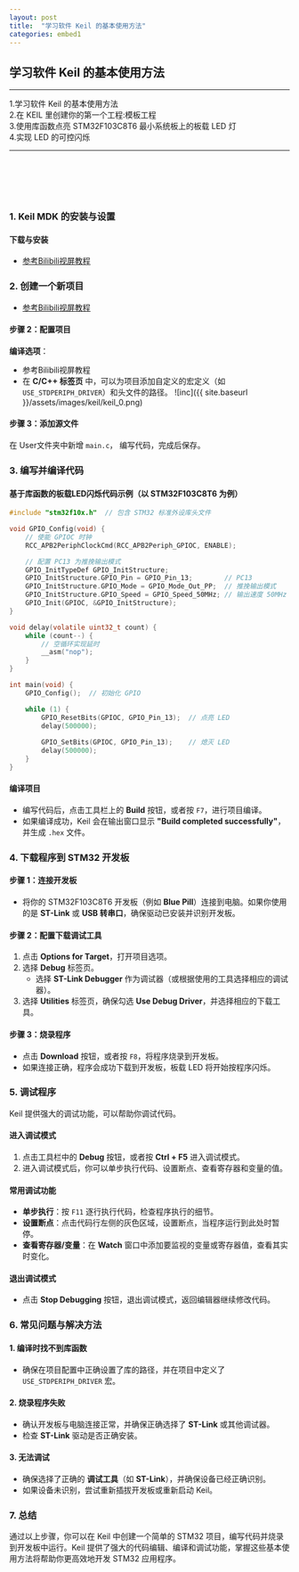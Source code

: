 ```yaml
---
layout: post
title:  "学习软件 Keil 的基本使用方法"
categories: embed1
---
```


## 学习软件 Keil 的基本使用方法

---
1.学习软件 Keil 的基本使用方法  
2.在 KEIL 里创建你的第一个工程:模板工程  
3.使用库函数点亮 STM32F103C8T6 最小系统板上的板载 LED 灯  
4.实现 LED 的可控闪烁  

--- 
<BR><BR><BR><BR>

### **1. Keil MDK 的安装与设置**

#### **下载与安装**
- [参考Bilibili视屏教程](https://www.bilibili.com/video/BV1th411z7sn?p=3)


### **2. 创建一个新项目**
- [参考Bilibili视屏教程](https://www.bilibili.com/video/BV1th411z7sn?p=4)


#### **步骤 2：配置项目**
**编译选项**：
- 参考Bilibili视屏教程
- 在 **C/C++ 标签页** 中，可以为项目添加自定义的宏定义（如 `USE_STDPERIPH_DRIVER`）和头文件的路径。
![inc]({{ site.baseurl }}/assets/images/keil/keil_0.png)

#### **步骤 3：添加源文件**

在 User文件夹中新增 `main.c`， 编写代码，完成后保存。

### **3. 编写并编译代码**

#### **基于库函数的板载LED闪烁代码示例**（以 STM32F103C8T6 为例）

```c
#include "stm32f10x.h"  // 包含 STM32 标准外设库头文件

void GPIO_Config(void) {
    // 使能 GPIOC 时钟
    RCC_APB2PeriphClockCmd(RCC_APB2Periph_GPIOC, ENABLE);

    // 配置 PC13 为推挽输出模式
    GPIO_InitTypeDef GPIO_InitStructure;
    GPIO_InitStructure.GPIO_Pin = GPIO_Pin_13;        // PC13
    GPIO_InitStructure.GPIO_Mode = GPIO_Mode_Out_PP;  // 推挽输出模式
    GPIO_InitStructure.GPIO_Speed = GPIO_Speed_50MHz; // 输出速度 50MHz
    GPIO_Init(GPIOC, &GPIO_InitStructure);
}

void delay(volatile uint32_t count) {
    while (count--) {
        // 空循环实现延时
        __asm("nop");
    }
}

int main(void) {
    GPIO_Config();  // 初始化 GPIO

    while (1) {
        GPIO_ResetBits(GPIOC, GPIO_Pin_13);  // 点亮 LED
        delay(500000);
        
        GPIO_SetBits(GPIOC, GPIO_Pin_13);    // 熄灭 LED
        delay(500000);
    }
}
```

#### **编译项目**
- 编写代码后，点击工具栏上的 **Build** 按钮，或者按 `F7`，进行项目编译。
- 如果编译成功，Keil 会在输出窗口显示 **"Build completed successfully"**，并生成 `.hex` 文件。

### **4. 下载程序到 STM32 开发板**

#### **步骤 1：连接开发板**
- 将你的 STM32F103C8T6 开发板（例如 **Blue Pill**）连接到电脑。如果你使用的是 **ST-Link** 或 **USB 转串口**，确保驱动已安装并识别开发板。

#### **步骤 2：配置下载调试工具**
1. 点击 **Options for Target**，打开项目选项。
2. 选择 **Debug** 标签页。
   - 选择 **ST-Link Debugger** 作为调试器（或根据使用的工具选择相应的调试器）。
3. 选择 **Utilities** 标签页，确保勾选 **Use Debug Driver**，并选择相应的下载工具。

#### **步骤 3：烧录程序**
- 点击 **Download** 按钮，或者按 `F8`，将程序烧录到开发板。
- 如果连接正确，程序会成功下载到开发板，板载 LED 将开始按程序闪烁。

### **5. 调试程序**

Keil 提供强大的调试功能，可以帮助你调试代码。

#### **进入调试模式**
1. 点击工具栏中的 **Debug** 按钮，或者按 **Ctrl + F5** 进入调试模式。
2. 进入调试模式后，你可以单步执行代码、设置断点、查看寄存器和变量的值。

#### **常用调试功能**
- **单步执行**：按 `F11` 逐行执行代码，检查程序执行的细节。
- **设置断点**：点击代码行左侧的灰色区域，设置断点，当程序运行到此处时暂停。
- **查看寄存器/变量**：在 **Watch** 窗口中添加要监视的变量或寄存器值，查看其实时变化。

#### **退出调试模式**
- 点击 **Stop Debugging** 按钮，退出调试模式，返回编辑器继续修改代码。

### **6. 常见问题与解决方法**

#### **1. 编译时找不到库函数**
- 确保在项目配置中正确设置了库的路径，并在项目中定义了 `USE_STDPERIPH_DRIVER` 宏。

#### **2. 烧录程序失败**
- 确认开发板与电脑连接正常，并确保正确选择了 **ST-Link** 或其他调试器。
- 检查 **ST-Link** 驱动是否正确安装。

#### **3. 无法调试**
- 确保选择了正确的 **调试工具**（如 **ST-Link**），并确保设备已经正确识别。
- 如果设备未识别，尝试重新插拔开发板或重新启动 Keil。

### **7. 总结**

通过以上步骤，你可以在 Keil 中创建一个简单的 STM32 项目，编写代码并烧录到开发板中运行。Keil 提供了强大的代码编辑、编译和调试功能，掌握这些基本使用方法将帮助你更高效地开发 STM32 应用程序。